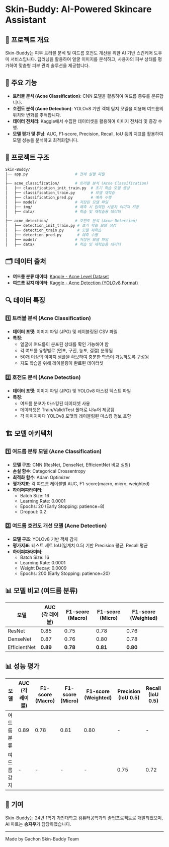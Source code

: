 # Skin-Buddy: AI-Powered Skincare Assistant

## 📌 프로젝트 개요
Skin-Buddy는 피부 트러블 분석 및 여드름 호전도 개선을 위한 AI 기반 스킨케어 도우미 서비스입니다. 딥러닝을 활용하여 얼굴 이미지를 분석하고, 사용자의 피부 상태를 평가하여 맞춤형 피부 관리 솔루션을 제공합니다.

## 🚀 주요 기능
- **트러블 분석 (Acne Classification)**: CNN 모델을 활용하여 여드름 종류를 분류합니다.
- **호전도 분석 (Acne Detection)**: YOLOv8 기반 객체 탐지 모델을 이용해 여드름의 위치와 변화를 추적합니다.
- **데이터 전처리**: Kaggle에서 수집한 데이터셋을 활용하여 이미지 전처리 및 증강 수행.
- **모델 평가 및 튜닝**: AUC, F1-score, Precision, Recall, IoU 등의 지표를 활용하여 모델 성능을 분석하고 최적화합니다.

## 📂 프로젝트 구조
```bash
Skin-Buddy/
│── app.py                     # 전체 실행 파일
│
├── acne_classification/       # 트러블 분석 (Acne Classification)
│   ├── classification_init_train.py  # 초기 학습 모델 생성
│   ├── classification_train.py       # 모델 재학습
│   ├── classification_pred.py        # 예측 수행
│   ├── model/                 # 저장된 모델 파일
│   ├── img/                   # 예측 시 입력된 사용자 이미지 저장
│   ├── data/                  # 학습 및 재학습용 데이터
│
├── acne_detection/            # 호전도 분석 (Acne Detection)
│   ├── detection_init_train.py # 초기 학습 모델 생성
│   ├── detection_train.py      # 모델 재학습
│   ├── detection_pred.py       # 예측 수행
│   ├── model/                 # 저장된 모델 파일
│   ├── data/                  # 학습 및 재학습용 데이터
```

## 🗂️ 데이터 출처
- **여드름 분류 데이터**: [Kaggle - Acne Level Dataset](https://www.kaggle.com/datasets/gsaiman/acne-level)
- **여드름 감지 데이터**: [Kaggle - Acne Detection (YOLOv8 Format)](https://www.kaggle.com/datasets/osmankagankurnaz/acne-dataset-in-yolov8-format?resource=download)

## 🔍 데이터 특징
### 1️⃣ 트러블 분석 (Acne Classification)
- **데이터 포맷**: 이미지 파일 (JPG) 및 레이블링된 CSV 파일
- **특징**:
  - 얼굴에 여드름이 분포된 상태를 확인 가능해야 함
  - 각 여드름 유형별로 (면포, 구진, 농포, 결절) 분류됨
  - 50개 이상의 이미지 샘플을 확보하여 충분한 학습이 가능하도록 구성됨
  - 지도 학습을 위해 레이블링이 완료된 데이터셋

### 2️⃣ 호전도 분석 (Acne Detection)
- **데이터 포맷**: 이미지 파일 (JPG) 및 YOLOv8 마스킹 텍스트 파일
- **특징**:
  - 여드름 분포가 마스킹된 데이터셋 사용
  - 데이터셋은 Train/Valid/Test 폴더로 나누어 제공됨
  - 각 이미지마다 YOLOv8 포맷의 레이블링된 마스킹 정보 포함

## 🏗️ 모델 아키텍처
### 1️⃣ 여드름 분류 모델 (Acne Classification)
- **모델 구조**: CNN (ResNet, DenseNet, EfficientNet 비교 실험)
- **손실 함수**: Categorical Crossentropy
- **최적화 함수**: Adam Optimizer
- **평가지표**: 각 여드름 레이블별 AUC, F1-score(macro, micro, weighted)
- **하이퍼파라미터**: 
  - Batch Size: 16
  - Learning Rate: 0.0001
  - Epochs: 20 (Early Stopping: patience=8)
  - Dropout: 0.2

### 2️⃣ 여드름 호전도 개선 모델 (Acne Detection)
- **모델 구조**: YOLOv8 기반 객체 감지
- **평가지표**: 테스트 세트 IoU(임계치 0.5) 기반 Precision 평균, Recall 평균
- **하이퍼파라미터**: 
  - Batch Size: 16
  - Learning Rate: 0.0001
  - Weight Decay: 0.0009
  - Epochs: 200 (Early Stopping: patience=20)

## 📊 모델 비교 (여드름 분류)
| 모델 | AUC (각 레이블) | F1-score (Macro) | F1-score (Micro) | F1-score (Weighted) |
|------|----------------|----------------|----------------|----------------|
| ResNet | 0.85 | 0.75 | 0.78 | 0.76 |
| DenseNet | 0.87 | 0.76 | 0.80 | 0.78 |
| EfficientNet | **0.89** | **0.78** | **0.81** | **0.80** |

## 📊 성능 평가
| 모델 | AUC (각 레이블) | F1-score (Macro) | F1-score (Micro) | F1-score (Weighted) | Precision (IoU 0.5) | Recall (IoU 0.5) |
|------|----------------|----------------|----------------|----------------|----------------|----------------|
| 여드름 분류 | 0.89 | 0.78 | 0.81 | 0.80 | - | - |
| 여드름 감지 | - | - | - | - | 0.75 | 0.72 |

## 🤝 기여
Skin-Buddy는 24년 1학기 가천대학교 컴퓨터공학과의 졸업프로젝트로 개발되었으며, AI 파트는 **송지우**가 담당하였습니다. 

---
Made by Gachon Skin-Buddy Team
